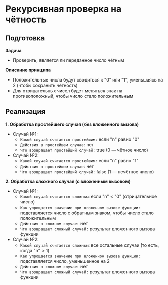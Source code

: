 # Рекурсивная проверка на чётность

## Подготовка
**Задача**
- Проверить, является ли переданное число чётным

**Описание принципа**
- Положительные числа будут сводиться к "0" или "1", уменьшаясь на 2 (чтобы сохранить чётность)
- Для отрицательных чисел будет меняться знак на противоположный, чтобы число стало положительным


## Реализация
**1. Обработка простейшего случая (без вложенного вызова)**
- Случай №1:
  - `Какой случай считается простейшим:` если "n" равно "0"
  - `Действия в простейшем случае`: нет
  - `Что возвращает простейший случай:` true (0 — чётное число)
- Случай №2:
  - `Какой случай считается простейшим:` если "n" равно "1"
  - `Действия в простейшем случае`: нет
  - `Что возвращает простейший случай:` false (1 — нечётное число)

**2. Обработка сложного случая (с вложенным вызовом)**
- Случай №1:
  - `Какой случай считается сложным`: если "n" < "0" (отрицательное число)
  - `Как упрощается значение при вложенном вызове функции:` подставляется число с обратным знаком, чтобы число стало положительным
  - `Действия в сложном случае:` нет
  - `Что возвращает сложный случай:` результат вложенного вызова функции
- Случай №2:
  - `Какой случай считается сложным`: все остальные случаи (то есть, когда "n" > 1)
  - `Как упрощается значение при вложенном вызове функции:` подставляется число, уменьшенное на 2
  - `Действия в сложном случае:` нет
  - `Что возвращает сложный случай:` результат вложенного вызова функции